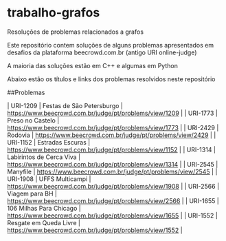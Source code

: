 # trabalho-grafos
Resoluções de problemas relacionados a grafos

Este repositório contem soluções de alguns problemas apresentados em desafios da plataforma beecrowd.com.br (antigo URI online-judge)

A maioria das soluções estão em C++ e algumas em Python

Abaixo estão os títulos e links dos problemas resolvidos neste repositório

##Problemas

| URI-1209 | Festas de São Petersburgo | https://www.beecrowd.com.br/judge/pt/problems/view/1209 |
| URI-1773 | Preso no Castelo | https://www.beecrowd.com.br/judge/pt/problems/view/1773 |
| URI-2429 | Rodovia | https://www.beecrowd.com.br/judge/pt/problems/view/2429 |
| URI-1152 | Estradas Escuras | https://www.beecrowd.com.br/judge/pt/problems/view/1152 |
| URI-1314 | Labirintos de Cerca Viva | https://www.beecrowd.com.br/judge/pt/problems/view/1314 |
| URI-2545 | Manyfile | https://www.beecrowd.com.br/judge/pt/problems/view/2545 |
| URI-1908 | UFFS Multicampi | https://www.beecrowd.com.br/judge/pt/problems/view/1908 |
| URI-2566 | Viagem para BH | https://www.beecrowd.com.br/judge/pt/problems/view/2566 |
| URI-1655 | 106 Milhas Para Chicago |  https://www.beecrowd.com.br/judge/pt/problems/view/1655 | 
| URI-1552 | Resgate em Queda Livre | https://www.beecrowd.com.br/judge/pt/problems/view/1552 |
